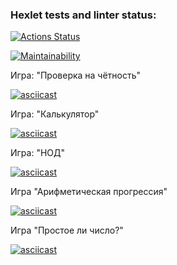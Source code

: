 ### Hexlet tests and linter status:

[![Actions Status](https://github.com/igor2333/frontend-project-lvl1/workflows/hexlet-check/badge.svg)](https://github.com/igor2333/frontend-project-lvl1/actions)

[![Maintainability](https://api.codeclimate.com/v1/badges/a99a88d28ad37a79dbf6/maintainability)](https://codeclimate.com/github/codeclimate/codeclimate/maintainability)

Игра: "Проверка на чётность"

[![asciicast](https://asciinema.org/a/oDjoonu94n9nuyq3mPud2SQ7K.svg)](https://asciinema.org/a/oDjoonu94n9nuyq3mPud2SQ7K)

Игра: "Калькулятор" 

[![asciicast](https://asciinema.org/a/NF4qqFyaXmMRhkSTK0IHq1WSy.svg)](https://asciinema.org/a/NF4qqFyaXmMRhkSTK0IHq1WSy)

Игра: "НОД"

[![asciicast](https://asciinema.org/a/R2BiLJE3Nig8C5JniSsABqwoW.svg)](https://asciinema.org/a/R2BiLJE3Nig8C5JniSsABqwoW)

Игра "Арифметическая прогрессия"

[![asciicast](https://asciinema.org/a/yOJLGq40EEa7CgvDfsa3Q37eD.svg)](https://asciinema.org/a/yOJLGq40EEa7CgvDfsa3Q37eD)

Игра "Простое ли число?"

[![asciicast](https://asciinema.org/a/gAVdO0dYcgw61B7zjWeExbkFf.svg)](https://asciinema.org/a/gAVdO0dYcgw61B7zjWeExbkFf)



